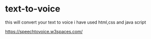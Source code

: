 # text-to-voice
this will convert your text to voice
i have used html,css and java script


https://speechtovoice.w3spaces.com/
